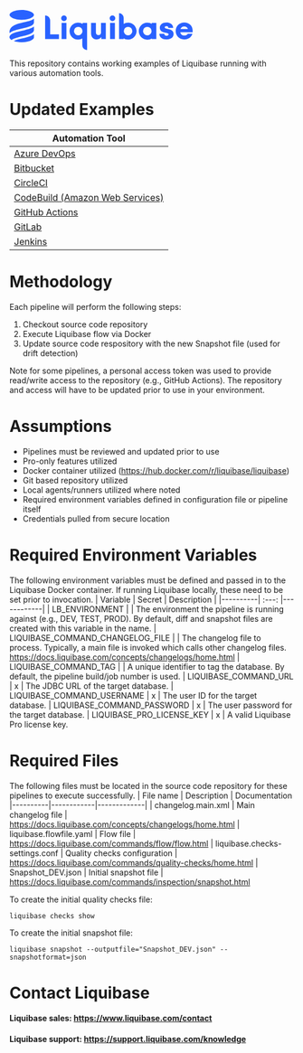 <p align="left">
  <img class="liquibase_hdr_logo_img" src="data:image/svg+xml,%3Csvg%20xmlns%3D%22http%3A%2F%2Fwww.w3.org%2F2000%2Fsvg%22%20width%3D%22162%22%20height%3D%2236%22%20fill%3D%22none%22%3E%3Cpath%20d%3D%22M31.521%204.871v20.823h12.227v-4.06h-7.785V9.266c0-2.388-2.006-4.394-4.442-4.394zm18.818%206.641h-4.251v14.184h4.25V11.512zM81%2019.583c0%201.385-.621%202.675-2.388%202.675-1.624%200-2.197-1.242-2.197-2.627v-8.12h-4.25v9.314c0%203.009%201.862%205.253%204.966%205.253%201.528%200%203.057-.62%204.06-2.053v1.719h4.011V11.56h-4.25v8.023H81zm12.227-8.071h-4.25v14.184h4.25V11.512zm46.995%205.395l-1.146-.239c-1.242-.286-1.767-.525-1.767-1.242%200-.716.717-1.003%201.576-1.003.812%200%201.624.24%201.624%201.433h4.298c-.238-3.2-2.674-4.68-5.922-4.68-3.247%200-5.922%201.624-5.922%204.537s2.197%203.868%204.728%204.394l1.385.286c1.051.24%201.624.526%201.624%201.29%200%20.812-.716%201.194-1.767%201.194-1.099%200-1.958-.478-1.958-1.767h-4.442c.191%203.534%202.866%204.967%206.543%204.967%203.439%200%206.066-1.576%206.066-4.776-.048-2.818-2.149-3.773-4.92-4.394zm10.985%200c.525-1.385%201.671-2.293%203.343-2.293%201.671%200%202.865.86%203.295%202.293h-6.638zM162%2018.435c0-4.06-2.817-7.26-7.402-7.26-4.394%200-7.594%203.344-7.594%207.451%200%204.108%203.009%207.45%207.546%207.45%203.773%200%206.352-1.957%207.212-4.966h-4.108c-.621%201.05-1.576%201.576-3.056%201.576-1.911%200-3.2-1.194-3.535-2.961H162v-1.29zm-40.118%204.059a3.78%203.78%200%2001-3.773-3.773%203.781%203.781%200%20013.773-3.773%203.78%203.78%200%20013.773%203.773c-.048%202.101-1.719%203.773-3.773%203.773zm3.916-10.173c-1.146-.716-2.483-1.098-3.916-1.098-4.155%200-7.546%203.39-7.546%207.546%200%204.155%203.391%207.546%207.546%207.546%201.433%200%202.77-.382%203.916-1.099v.525h4.06V11.557h-4.06v.764zM104.88%2022.495a3.78%203.78%200%2001-3.773-3.773%203.781%203.781%200%20013.773-3.773%203.78%203.78%200%20013.773%203.773%203.78%203.78%200%2001-3.773%203.773zm.478-11.27a7.548%207.548%200%2000-4.394%201.098v-5.35a4.056%204.056%200%2000-4.06-4.059v22.781h4.06v-.525c1.146.716%202.483%201.098%203.916%201.098%204.346%200%207.833-3.677%207.498-8.07-.238-3.726-3.295-6.735-7.02-6.974zM48.189%204.871a2.466%202.466%200%2000-2.484%202.484%202.466%202.466%200%20002.484%202.483%202.467%202.467%200%20002.483-2.483c0-1.338-1.098-2.484-2.483-2.484zm42.888%200a2.466%202.466%200%2000-2.483%202.484%202.466%202.466%200%20002.483%202.483%202.467%202.467%200%20002.484-2.483c0-1.338-1.099-2.484-2.484-2.484zM60.799%2022.495a3.781%203.781%200%2001-3.773-3.773%203.78%203.78%200%20013.773-3.773%203.78%203.78%200%20013.773%203.773%203.78%203.78%200%2001-3.773%203.773zm3.868-10.984v.86a7.468%207.468%200%2000-4.442-1.147c-3.773.239-6.83%203.248-7.068%206.973-.286%204.394%203.2%208.071%207.498%208.071a7.622%207.622%200%20003.726-1.003v6.018a4.26%204.26%200%20004.25%204.25V11.512h-3.964zM10.84%200c6.352%200%2010.794%202.292%2010.794%204.346%200%202.054-4.442%204.346-10.793%204.346C4.489%208.692.046%206.4.046%204.346.047%202.292%204.44%200%2010.84%200zm.24%2023.402c-3.438.812-7.02%201.672-9.313%203.2C.621%2025.886%200%2025.074%200%2024.309c0-3.438%205.731-4.728%2011.271-5.97%204.012-.907%208.072-1.814%2010.364-3.677v3.009c0%203.2-5.349%204.49-10.555%205.731zm-.19-6.877c-4.204.955-8.502%201.91-10.89%203.964v-.669c0-5.97%206.543-7.498%2012.895-8.978%204.585-1.099%206.83-1.624%208.74-3.153v3.344c0%203.056-5.492%204.298-10.746%205.492zm10.745%204.871c-2.245%201.91-6.257%202.866-10.125%203.773-2.818.67-5.684%201.338-7.69%202.34%201.815.67%204.25%201.1%207.021%201.1%206.304%200%2010.794-2.246%2010.794-4.347v-2.866z%22%20fill%3D%22%232962FF%22%2F%3E%3C%2Fsvg%3E" alt="Liquibase Logo" title="Liquibase Logo" width="324" height="72">
</p>

This repository contains working examples of Liquibase running with various automation tools.

# Updated Examples

| Automation Tool |
|----------|
| [Azure DevOps](ADO/azure_pipelines_docker.yml)|
| [Bitbucket](Bitbucket/bitbucket-pipelines.yml) |
| [CircleCI](CircleCI/config.yml) |
| [CodeBuild (Amazon Web Services)](CodeBuild/buildspec.yml) |
| [GitHub Actions](GitHub_Actions/liquibase_workflow.yml) |
| [GitLab](GitLab_CICD_Pipelines/gitlab-ci.yml) |
| [Jenkins](Jenkins/Jenkinsfile) |

# Methodology
Each pipeline will perform the following steps:
1. Checkout source code repository
1. Execute Liquibase flow via Docker
1. Update source code respository with the new Snapshot file (used for drift detection)

Note for some pipelines, a personal access token was used to provide read/write access to the repository (e.g., GitHub Actions). The repository and access will have to be updated prior to use in your environment.

# Assumptions
* Pipelines must be reviewed and updated prior to use
* Pro-only features utilized
* Docker container utilized (https://hub.docker.com/r/liquibase/liquibase)
* Git based repository utilized
* Local agents/runners utilized where noted
* Required environment variables defined in configuration file or pipeline itself
* Credentials pulled from secure location

# Required Environment Variables
The following environment variables must be defined and passed in to the Liquibase Docker container. If running Liquibase locally, these need to be set prior to invocation.
| Variable | Secret | Description |
|----------|   :---:   |------------|
| LB_ENVIRONMENT | | The environment the pipeline is running against (e.g., DEV, TEST, PROD). By default, diff and snapshot files are created with this variable in the name.
| LIQUIBASE_COMMAND_CHANGELOG_FILE | | The changelog file to process. Typically, a main file is invoked which calls other changelog files. https://docs.liquibase.com/concepts/changelogs/home.html
| LIQUIBASE_COMMAND_TAG | | A unique identifier to tag the database. By default, the pipeline build/job number is used.
| LIQUIBASE_COMMAND_URL | x | The JDBC URL of the target database.
| LIQUIBASE_COMMAND_USERNAME | x | The user ID for the target database.
| LIQUIBASE_COMMAND_PASSWORD | x | The user password for the target database.
| LIQUIBASE_PRO_LICENSE_KEY | x | A valid Liquibase Pro license key.

# Required Files
The following files must be located in the source code repository for these pipelines to execute successfully.
| File name | Description | Documentation
|----------|------------|-------------|
| changelog.main.xml | Main changelog file | https://docs.liquibase.com/concepts/changelogs/home.html
| liquibase.flowfile.yaml | Flow file | https://docs.liquibase.com/commands/flow/flow.html
| liquibase.checks-settings.conf | Quality checks configuration | https://docs.liquibase.com/commands/quality-checks/home.html
| Snapshot_DEV.json | Initial snapshot file | https://docs.liquibase.com/commands/inspection/snapshot.html

To create the initial quality checks file:
```
liquibase checks show
```
To create the initial snapshot file:
```
liquibase snapshot --outputfile="Snapshot_DEV.json" --snapshotformat=json
```

# Contact Liquibase
#### Liquibase sales: https://www.liquibase.com/contact
#### Liquibase support: https://support.liquibase.com/knowledge